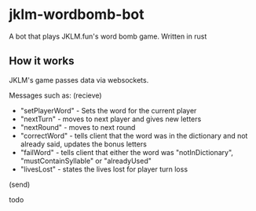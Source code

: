 # jklm-wordbomb-bot
A bot that plays JKLM.fun's word bomb game. Written in rust


## How it works

JKLM's game passes data via websockets. 

Messages such as:
(recieve)

- "setPlayerWord" - Sets the word for the current player
- "nextTurn" - moves to next player and gives new letters
- "nextRound" - moves to next round
- "correctWord" - tells client that the word was in the dictionary and not already said, updates the bonus letters
- "failWord" - tells client that either the word was "notInDictionary", "mustContainSyllable" or "alreadyUsed"
- "livesLost" - states the lives lost for player turn loss

(send)

todo



